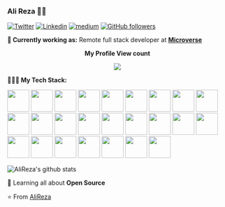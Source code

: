 ### Ali Reza 👨‍💻

[![Twitter](https://img.shields.io/badge/-Twitter-222222?style=flat-square&logo=twitter&logoColor=white&link=https://twitter.com/EngincanVeske)](https://twitter.com/share_insider)
[![Linkedin](https://img.shields.io/badge/-LinkedIn-222222?style=flat-square&logo=Linkedin&logoColor=white&link=https://www.linkedin.com/in/engincan-veske-b4a75b145/)](https://www.linkedin.com/in/mohammad-ali-reza-25686428b/)
[![medium](https://aleen42.github.io/badges/src/medium.svg)](https://medium.com/@ali.reza.buet)
[![GitHub followers](https://img.shields.io/github/followers/EngincanV.svg?style=social&label=Follow&maxAge=2592000)](https://github.com/AliRezaBmeDu?tab=followers)

**💼 Currently working as:** Remote full stack developer at <a href="https://www.microverse.org/" target="_blank"><b>Microverse</b></a>

<div align="center"> 
  <p><b>My Profile View count</b></p>
  <img src="https://profile-counter.glitch.me/AliRezaBmeDu/count.svg" />
</div>

**👨🏻‍💻 My Tech Stack:** 

<code><a href="https://www.python.org/" target="_blank"><img height="50" src="https://www.vectorlogo.zone/logos/python/python-ar21.svg"></a></code>
<code><a href="https://www.javascript.com/" target="_blank"><img height="50" src="https://www.vectorlogo.zone/logos/javascript/javascript-horizontal.svg"></a></code>
<code><a href="https://www.ruby-lang.org/en//" target="_blank"><img height="50" src="https://www.vectorlogo.zone/logos/ruby-lang/ruby-lang-ar21.svg"></a></code>
<code><a href="https://reactjs.org/" target="_blank"><img height="50" src="https://www.vectorlogo.zone/logos/reactjs/reactjs-ar21.svg"></a></code>
<code><a href="https://redux.js.org/" target="_blank"><img height="50" src="https://raw.githubusercontent.com/prplx/svg-logos/b6009ab65b59f2afe14adca64a2d7425b85ca05e/svg/redux.svg"></a></code>
<code><a href="https://rubyonrails.org/" target="_blank"><img height="50" src="https://www.logo.wine/a/logo/Ruby_on_Rails/Ruby_on_Rails-Logo.wine.svg"></a></code>
<code><a href="https://nodejs.org/en" target="_blank"><img height="50" src="https://www.vectorlogo.zone/logos/nodejs/nodejs-ar21.svg"></a></code>
<code><a href="https://expressjs.com/" target="_blank"><img height="50" src="https://www.vectorlogo.zone/logos/expressjs/expressjs-ar21.svg"></a></code>
<code><a href="https://www.djangoproject.com/" target="_blank"><img height="50" src="https://www.vectorlogo.zone/logos/djangoproject/djangoproject-ar21.svg"></a></code>
<code><a href="https://www.postgresql.org/" target="_blank"><img height="50" src="https://www.vectorlogo.zone/logos/postgresql/postgresql-ar21.svg"></a></code>
<code><a href="https://www.mysql.com/" target="_blank"><img height="50" src="https://www.vectorlogo.zone/logos/mysql/mysql-ar21.svg"></a></code>
<code><a href="https://www.mongodb.com/" target="_blank"><img height="50" src="https://www.vectorlogo.zone/logos/mongodb/mongodb-ar21.svg"></a></code>
<code><a href="https://www.docker.com/" target="_blank"><img height="50" src="https://www.vectorlogo.zone/logos/docker/docker-ar21.svg"></a></code>
<code><a href="https://kubernetes.io/"><img height="50" src="https://www.vectorlogo.zone/logos/kubernetes/kubernetes-ar21.svg"></a></code>
<code><a href="https://html.com/html5/"><img height="50" src="https://www.vectorlogo.zone/logos/w3_html5/w3_html5-ar21.svg"></a></code>
<code><a href="https://www.css3.com/"><img height="50" src="https://www.vectorlogo.zone/logos/w3_css/w3_css-ar21.svg"></a></code>
<code><a href="https://getbootstrap.com/"><img height="50" src="https://www.vectorlogo.zone/logos/getbootstrap/getbootstrap-ar21.svg"></a></code>
<code><a href="https://tailwindcss.com/"><img height="50" src="https://www.vectorlogo.zone/logos/tailwindcss/tailwindcss-ar21.svg"></a></code>
<code><a href="https://sass-lang.com/"><img height="50" src="https://www.vectorlogo.zone/logos/sass-lang/sass-lang-ar21.svg"></a></code>
<code><a href="https://jestjs.io/"><img height="50" src="https://www.vectorlogo.zone/logos/jestjsio/jestjsio-ar21.svg"></a></code>
<code><a href="https://mochajs.org/"><img height="50" src="https://www.vectorlogo.zone/logos/mochajs/mochajs-ar21.svg"></a></code>
<code><a href="https://rspec.info/"><img height="50" src="https://www.plutora.com/wp-content/uploads/2019/01/rspec.jpg"></a></code>
<code><a href="https://vuejs.org/" target="_blank"><img height="50" src="https://www.vectorlogo.zone/logos/vuejs/vuejs-ar21.svg"></a></code>
<code><a href="https://angular.io/"><img height="50" src="https://www.vectorlogo.zone/logos/angular/angular-ar21.svg"></a></code>
<code><a href="https://nextjs.org/" target="_blank"><img height="50" src="https://seeklogo.com/images/N/next-js-logo-7929BCD36F-seeklogo.com.png"></a></code>

![AliReza's github stats](https://github-readme-stats.vercel.app/api?username=AliRezaBmeDu&show_icons=true&line_height=30)

🌱 Learning all about **Open Source**

⭐️ From [AliReza](https://github.com/AliRezaBmeDu)
